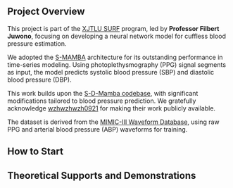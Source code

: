 ## Project Overview

This project is part of the [XJTLU SURF](https://www.xjtlu.edu.cn/en/study/surf) program, led by **Professor Filbert Juwono**, focusing on developing a neural network model for cuffless blood pressure estimation.  

We adopted the [S-MAMBA](https://github.com/wzhwzhwzh0921/S-D-Mamba/tree/main?tab=readme-ov-file) architecture for its outstanding performance in time-series modeling. Using photoplethysmography (PPG) signal segments as input, the model predicts systolic blood pressure (SBP) and diastolic blood pressure (DBP).  

This work builds upon the [S-D-Mamba codebase](https://github.com/wzhwzhwzh0921/S-D-Mamba), with significant modifications tailored to blood pressure prediction. We gratefully acknowledge [wzhwzhwzh0921](https://github.com/wzhwzhwzh0921) for making their work publicly available.  

The dataset is derived from the [MIMIC-III Waveform Database](https://physionet.org/content/mimic3wdb/1.0/), using raw PPG and arterial blood pressure (ABP) waveforms for training.  

## How to Start

## Theoretical Supports and Demonstrations 
